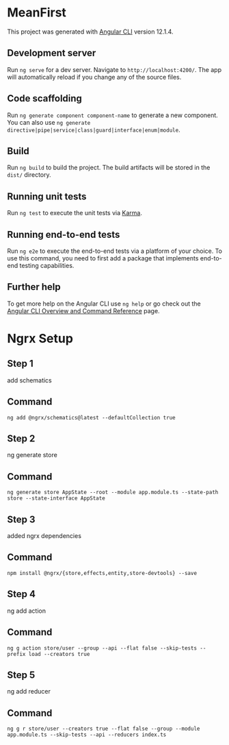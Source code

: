 # MeanFirst

This project was generated with [Angular CLI](https://github.com/angular/angular-cli) version 12.1.4.

## Development server

Run `ng serve` for a dev server. Navigate to `http://localhost:4200/`. The app will automatically reload if you change any of the source files.

## Code scaffolding

Run `ng generate component component-name` to generate a new component. You can also use `ng generate directive|pipe|service|class|guard|interface|enum|module`.

## Build

Run `ng build` to build the project. The build artifacts will be stored in the `dist/` directory.

## Running unit tests

Run `ng test` to execute the unit tests via [Karma](https://karma-runner.github.io).

## Running end-to-end tests

Run `ng e2e` to execute the end-to-end tests via a platform of your choice. To use this command, you need to first add a package that implements end-to-end testing capabilities.

## Further help

To get more help on the Angular CLI use `ng help` or go check out the [Angular CLI Overview and Command Reference](https://angular.io/cli) page.

# Ngrx Setup

## Step 1
add schematics
## Command
```
ng add @ngrx/schematics@latest --defaultCollection true 
```
## Step 2
ng generate store
## Command
```
ng generate store AppState --root --module app.module.ts --state-path store --state-interface AppState
```
## Step 3
added ngrx dependencies
## Command
```
npm install @ngrx/{store,effects,entity,store-devtools} --save
```
## Step 4
ng add action
## Command
```
ng g action store/user --group --api --flat false --skip-tests --prefix load --creators true
```
## Step 5 
ng add reducer
## Command
```
ng g r store/user --creators true --flat false --group --module app.module.ts --skip-tests --api --reducers index.ts 
```
